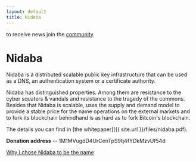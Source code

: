 ```yaml
---
layout: default
title: Nidaba
---
```


<div class="headline">to receive news join the <a href="https://groups.google.com/forum/#!forum/nidabapki">community</a></div>

<h1>Nidaba</h1>

Nidaba is a distributed scalable public key infrastructure that can be used as a DNS, an authentication system or a certificate authority.

Nidaba has distinguished properties. Among them are resistance to the cyber squaters & vandals and resistance to the tragedy of the commons. Besides that Nidaba is scalable, uses the supply and demand model to provide a stable price for the name operations on the external markets and to fork its blockchain behindhand is as hard as to fork Bitcoin's blockchain.

The details you can find in [the whitepaper]({{ site.url }}/files/nidaba.pdf).

**Donation address** -- 1M1MVugdD4UrCenTpS9tj4fYDkMzvUf54d

[Why I chose Nidaba to be the name](http://rystsov.info/2014/04/24/nidaba.html)
